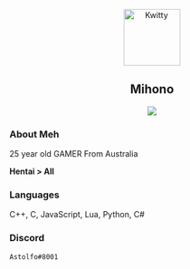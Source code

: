 <p align="center">
 <img width="100px" src="https://cdn.discordapp.com/attachments/672114005111734289/918876881040863342/astolfo2.jpg" align="center" alt="Kwitty" />
 <h2 align="center">Mihono</h2>
 <p align="center"></p>
</p>
  <p align="center">
<a href="">
      <img src="https://media.discordapp.net/attachments/754562222251835423/918825663044145212/27020Astolfo2028Saber29201.png?width=383&height=542"/>
    </a>
    <a href="https://en.wikipedia.org/wiki/Leet">
    </a>
    <br />
 



### About Meh

25 year old GAMER From Australia

**Hentai > All**


### Languages

C++, C, JavaScript, Lua, Python, C#

### Discord

`Astolfo#8001`
